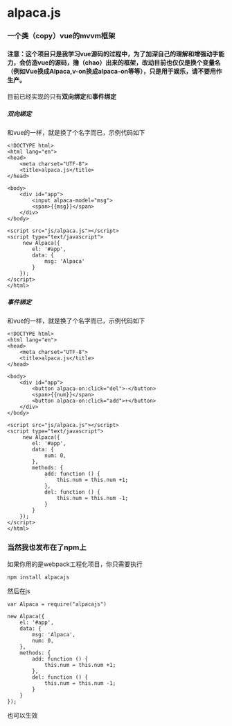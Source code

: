 # alpaca.js

### 一个类（copy）vue的mvvm框架

#### 注意：这个项目只是我学习vue源码的过程中，为了加深自己的理解和增强动手能力，会仿造vue的源码，撸（chao）出来的框架，改动目前也仅仅是换个变量名（例如Vue换成Alpaca,v-on换成alpaca-on等等），只是用于娱乐，请不要用作生产。


目前已经实现的只有**双向绑定**和**事件绑定**

##### 双向绑定
和vue的一样，就是换了个名字而已，示例代码如下
```
<!DOCTYPE html>
<html lang="en">
<head>
    <meta charset="UTF-8">
    <title>alpaca.js</title>
</head>

<body>
    <div id="app">
        <input alpaca-model="msg">
        <span>{{msg}}</span>
    </div>
</body>

<script src="js/alpaca.js"></script>
<script type="text/javascript">
     new Alpaca({
        el: '#app',
        data: {
            msg: 'Alpaca'
        }
    });
</script>
</html>
```

##### 事件绑定
和vue的一样，就是换了个名字而已，示例代码如下
```
<!DOCTYPE html>
<html lang="en">
<head>
    <meta charset="UTF-8">
    <title>alpaca.js</title>
</head>

<body>
    <div id="app">
        <button alpaca-on:click="del">-</button>
        <span>{{num}}</span>
        <button alpaca-on:click="add">+</button>
    </div>
</body>

<script src="js/alpaca.js"></script>
<script type="text/javascript">
     new Alpaca({
        el: '#app',
        data: {
            num: 0,
        },
        methods: {
            add: function () {
                this.num = this.num +1;
            },
            del: function () {
                this.num = this.num -1;
            }
        }
    });
</script>
</html>
```



### 当然我也发布在了npm上
如果你用的是webpack工程化项目，你只需要执行

 `npm install alpacajs`

然后在js
```
var Alpaca = require("alpacajs")

new Alpaca({
    el: '#app',
    data: {
        msg: 'Alpaca',
        num: 0,
    },
    methods: {
        add: function () {
            this.num = this.num +1;
        },
        del: function () {
            this.num = this.num -1;
        }
    }
});
```
也可以生效